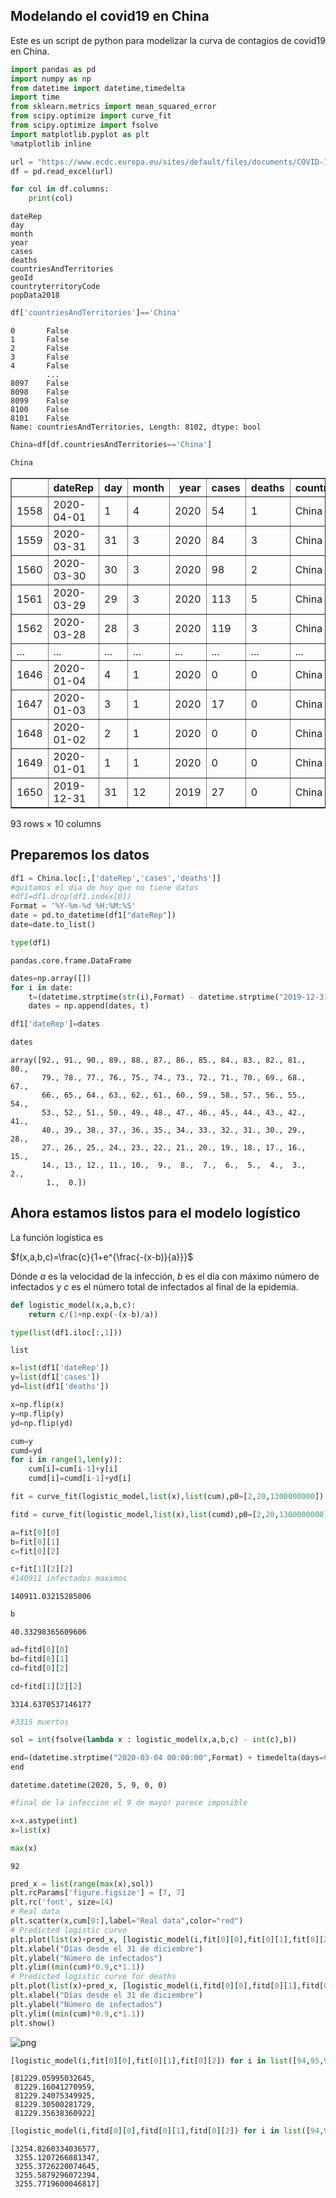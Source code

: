 ## Modelando el covid19 en China

Este es un script de python para modelizar la curva de contagios de covid19 en China. 


```python
import pandas as pd
import numpy as np
from datetime import datetime,timedelta
import time
from sklearn.metrics import mean_squared_error
from scipy.optimize import curve_fit
from scipy.optimize import fsolve
import matplotlib.pyplot as plt
%matplotlib inline
```


```python
url = "https://www.ecdc.europa.eu/sites/default/files/documents/COVID-19-geographic-disbtribution-worldwide.xlsx"
df = pd.read_excel(url)
```


```python
for col in df.columns: 
    print(col) 
```

    dateRep
    day
    month
    year
    cases
    deaths
    countriesAndTerritories
    geoId
    countryterritoryCode
    popData2018



```python
df['countriesAndTerritories']=='China'
```




    0       False
    1       False
    2       False
    3       False
    4       False
            ...  
    8097    False
    8098    False
    8099    False
    8100    False
    8101    False
    Name: countriesAndTerritories, Length: 8102, dtype: bool




```python
China=df[df.countriesAndTerritories=='China']
```


```python
China
```




<div>
<style scoped>
    .dataframe tbody tr th:only-of-type {
        vertical-align: middle;
    }

    .dataframe tbody tr th {
        vertical-align: top;
    }

    .dataframe thead th {
        text-align: right;
    }
</style>
<table border="1" class="dataframe">
  <thead>
    <tr style="text-align: right;">
      <th></th>
      <th>dateRep</th>
      <th>day</th>
      <th>month</th>
      <th>year</th>
      <th>cases</th>
      <th>deaths</th>
      <th>countriesAndTerritories</th>
      <th>geoId</th>
      <th>countryterritoryCode</th>
      <th>popData2018</th>
    </tr>
  </thead>
  <tbody>
    <tr>
      <td>1558</td>
      <td>2020-04-01</td>
      <td>1</td>
      <td>4</td>
      <td>2020</td>
      <td>54</td>
      <td>1</td>
      <td>China</td>
      <td>CN</td>
      <td>CHN</td>
      <td>1.392730e+09</td>
    </tr>
    <tr>
      <td>1559</td>
      <td>2020-03-31</td>
      <td>31</td>
      <td>3</td>
      <td>2020</td>
      <td>84</td>
      <td>3</td>
      <td>China</td>
      <td>CN</td>
      <td>CHN</td>
      <td>1.392730e+09</td>
    </tr>
    <tr>
      <td>1560</td>
      <td>2020-03-30</td>
      <td>30</td>
      <td>3</td>
      <td>2020</td>
      <td>98</td>
      <td>2</td>
      <td>China</td>
      <td>CN</td>
      <td>CHN</td>
      <td>1.392730e+09</td>
    </tr>
    <tr>
      <td>1561</td>
      <td>2020-03-29</td>
      <td>29</td>
      <td>3</td>
      <td>2020</td>
      <td>113</td>
      <td>5</td>
      <td>China</td>
      <td>CN</td>
      <td>CHN</td>
      <td>1.392730e+09</td>
    </tr>
    <tr>
      <td>1562</td>
      <td>2020-03-28</td>
      <td>28</td>
      <td>3</td>
      <td>2020</td>
      <td>119</td>
      <td>3</td>
      <td>China</td>
      <td>CN</td>
      <td>CHN</td>
      <td>1.392730e+09</td>
    </tr>
    <tr>
      <td>...</td>
      <td>...</td>
      <td>...</td>
      <td>...</td>
      <td>...</td>
      <td>...</td>
      <td>...</td>
      <td>...</td>
      <td>...</td>
      <td>...</td>
      <td>...</td>
    </tr>
    <tr>
      <td>1646</td>
      <td>2020-01-04</td>
      <td>4</td>
      <td>1</td>
      <td>2020</td>
      <td>0</td>
      <td>0</td>
      <td>China</td>
      <td>CN</td>
      <td>CHN</td>
      <td>1.392730e+09</td>
    </tr>
    <tr>
      <td>1647</td>
      <td>2020-01-03</td>
      <td>3</td>
      <td>1</td>
      <td>2020</td>
      <td>17</td>
      <td>0</td>
      <td>China</td>
      <td>CN</td>
      <td>CHN</td>
      <td>1.392730e+09</td>
    </tr>
    <tr>
      <td>1648</td>
      <td>2020-01-02</td>
      <td>2</td>
      <td>1</td>
      <td>2020</td>
      <td>0</td>
      <td>0</td>
      <td>China</td>
      <td>CN</td>
      <td>CHN</td>
      <td>1.392730e+09</td>
    </tr>
    <tr>
      <td>1649</td>
      <td>2020-01-01</td>
      <td>1</td>
      <td>1</td>
      <td>2020</td>
      <td>0</td>
      <td>0</td>
      <td>China</td>
      <td>CN</td>
      <td>CHN</td>
      <td>1.392730e+09</td>
    </tr>
    <tr>
      <td>1650</td>
      <td>2019-12-31</td>
      <td>31</td>
      <td>12</td>
      <td>2019</td>
      <td>27</td>
      <td>0</td>
      <td>China</td>
      <td>CN</td>
      <td>CHN</td>
      <td>1.392730e+09</td>
    </tr>
  </tbody>
</table>
<p>93 rows × 10 columns</p>
</div>



## Preparemos los datos


```python
df1 = China.loc[:,['dateRep','cases','deaths']]
#quitamos el dia de hoy que no tiene datos
#df1=df1.drop(df1.index[0])
Format = '%Y-%m-%d %H:%M:%S'
date = pd.to_datetime(df1["dateRep"])
date=date.to_list()
```


```python
type(df1)
```




    pandas.core.frame.DataFrame




```python
dates=np.array([])
for i in date:
    t=(datetime.strptime(str(i),Format) - datetime.strptime("2019-12-31 00:00:00",Format)).days
    dates = np.append(dates, t)
```


```python
df1['dateRep']=dates
```


```python
dates
```




    array([92., 91., 90., 89., 88., 87., 86., 85., 84., 83., 82., 81., 80.,
           79., 78., 77., 76., 75., 74., 73., 72., 71., 70., 69., 68., 67.,
           66., 65., 64., 63., 62., 61., 60., 59., 58., 57., 56., 55., 54.,
           53., 52., 51., 50., 49., 48., 47., 46., 45., 44., 43., 42., 41.,
           40., 39., 38., 37., 36., 35., 34., 33., 32., 31., 30., 29., 28.,
           27., 26., 25., 24., 23., 22., 21., 20., 19., 18., 17., 16., 15.,
           14., 13., 12., 11., 10.,  9.,  8.,  7.,  6.,  5.,  4.,  3.,  2.,
            1.,  0.])



## Ahora estamos listos para el modelo logístico 

La función logística es 

 $f(x,a,b,c)=\frac{c}{1+e^{\frac{-(x-b)}{a}}}$ 

Dónde $a$ es la velocidad de la infección, $b$ es el día con máximo número de infectados y $c$ es el número total de infectados al final de la epidemia.


```python
def logistic_model(x,a,b,c):
    return c/(1+np.exp(-(x-b)/a))
```


```python
type(list(df1.iloc[:,1]))
```




    list




```python
x=list(df1['dateRep'])
y=list(df1['cases'])
yd=list(df1['deaths'])
```


```python
x=np.flip(x)
y=np.flip(y)
yd=np.flip(yd)
```


```python
cum=y
cumd=yd
for i in range(1,len(y)):
    cum[i]=cum[i-1]+y[i]
    cumd[i]=cumd[i-1]+yd[i]
```


```python
fit = curve_fit(logistic_model,list(x),list(cum),p0=[2,20,1300000000])
```


```python
fitd = curve_fit(logistic_model,list(x),list(cumd),p0=[2,20,1300000000])
```


```python
a=fit[0][0]
b=fit[0][1]
c=fit[0][2]
```


```python
c+fit[1][2][2]
#140911 infectados maximos
```




    140911.03215285006




```python
b
```




    40.33298365609606




```python
ad=fitd[0][0]
bd=fitd[0][1]
cd=fitd[0][2]
```


```python
cd+fitd[1][2][2]
```




    3314.6370537146177




```python
#3315 muertos 
```


```python
sol = int(fsolve(lambda x : logistic_model(x,a,b,c) - int(c),b))

```


```python
end=(datetime.strptime("2020-03-04 00:00:00",Format) + timedelta(days=66))
end
```




    datetime.datetime(2020, 5, 9, 0, 0)




```python
#final de la infeccion el 9 de mayo! parece imposible
```


```python
x=x.astype(int)
x=list(x)
```


```python
max(x)
```




    92




```python
pred_x = list(range(max(x),sol))
plt.rcParams['figure.figsize'] = [7, 7]
plt.rc('font', size=14)
# Real data
plt.scatter(x,cum[0:],label="Real data",color="red")
# Predicted logistic curve
plt.plot(list(x)+pred_x, [logistic_model(i,fit[0][0],fit[0][1],fit[0][2]) for i in list(x)+pred_x], label="Logistic model" )
plt.xlabel("Días desde el 31 de diciembre")
plt.ylabel("Número de infectados")
plt.ylim((min(cum)*0.9,c*1.1))
# Predicted logistic curve for deaths 
plt.plot(list(x)+pred_x, [logistic_model(i,fitd[0][0],fitd[0][1],fitd[0][2]) for i in list(x)+pred_x], label="Death model" )
plt.xlabel("Días desde el 31 de diciembre")
plt.ylabel("Número de infectados")
plt.ylim((min(cum)*0.9,c*1.1))
plt.show()
```


![png](output_35_0.png)



```python
[logistic_model(i,fit[0][0],fit[0][1],fit[0][2]) for i in list([94,95,96,97,98])]
```




    [81229.05995032645,
     81229.16041270959,
     81229.24075349925,
     81229.30500281729,
     81229.35638360922]




```python
[logistic_model(i,fitd[0][0],fitd[0][1],fitd[0][2]) for i in list([94,95,96,97,98])]
```




    [3254.8260334036577,
     3255.1207266881347,
     3255.3726220074645,
     3255.5879296072394,
     3255.7719600046817]




```python

```
